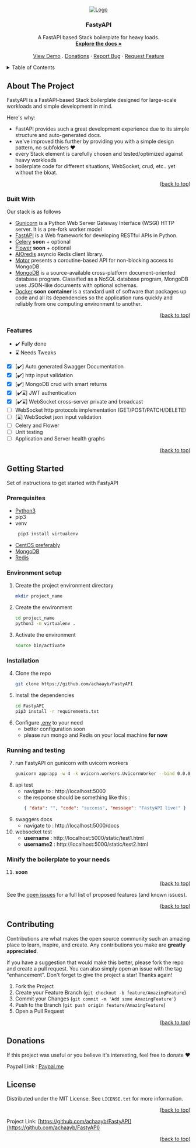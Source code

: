 <div id="top"></div>
<br />
<div align="center">
  <a href="#">
    <img src="https://imgs.search.brave.com/Xftt8kk2m5f-q7wfrFC45rKBq7j4wZlIAX6iji82T3o/rs:fit:1023:369:1/g:ce/aHR0cHM6Ly9mYXN0/YXBpLnRpYW5nb2xv/LmNvbS9pbWcvbG9n/by1tYXJnaW4vbG9n/by10ZWFsLnBuZw" alt="Logo">
  </a>

  <h3 align="center">FastyAPI</h3>

  <p align="center">
    A FastAPI based Stack boilerplate for heavy loads.
    <br />
    <a href="#"><strong>Explore the docs »</strong></a>
    <br />
    <br />
    <a href="#">View Demo</a>
    .
    <a href="#donations">Donations</a>
    ·
    <a href="#">Report Bug</a>
    ·
    <a href="#">Request Feature</a>
  </p>
</div>

<details>
  <summary>Table of Contents</summary>
  <ol>
    <li>
      <a href="#about-the-project">About The Project</a>
      <ul>
        <li><a href="#built-with">Built With</a></li>
      </ul>
    </li>
    <li>
      <a href="#getting-started">Getting Started</a>
      <ul>
        <li><a href="#prerequisites">Prerequisites</a></li>
	<li><a href="#built-with">Built with</a></li> 
	<li><a href="#features">Features</a></li>
	<li><a href="#getting-started">Getting Started</a></li>
        <li><a href="#environment-setup">Environment setup</a></li>
        <li><a href="#installation">Installation</a></li>
        <li><a href="#running-and-testing">Running and testing</a></li>
      </ul>
    </li>
    <li><a href="#contributing">Contributing</a></li>
    <li><a href="#donations">Donations</a></li>
    <li><a href="#license">License</a></li>
  </ol>
</details>

<!-- ABOUT THE PROJECT -->

## About The Project

FastyAPI is a FastAPI-based Stack boilerplate designed for large-scale workloads and simple development in mind.

Here's why:

- FastAPI provides such a great development experience due to its simple structure and auto-generated docs.
- we've improved this further by providing you with a simple design pattern, no subfolders ❤️
- every Stack element is carefully chosen and tested/optimized against heavy workloads
- boilerplate code for different situations, WebSocket, crud, etc.. yet without the bloat.

<p align="right">(<a href="#top">back to top</a>)</p>

### Built With

Our stack is as follows

- [Gunicorn](https://fastapi.tiangolo.com/deployment/server-workers/) is a Python Web Server Gateway Interface (WSGI) HTTP server. It is a pre-fork worker model
- [FastAPI](https://nextjs.org/) is a Web framework for developing RESTful APIs in Python.
- [Celery](https://docs.celeryq.dev/) **soon** + optional
- [Flower](https://flower.readthedocs.io/en/latest/) **soon** + optional
- [AIOredis](https://aioredis.readthedocs.io/) asyncio Redis client library.
- [Motor](https://motor.readthedocs.io/) presents a coroutine-based API for non-blocking access to MongoDB
- [MongoDB](https://svelte.dev/) is a source-available cross-platform document-oriented database program. Classified as a NoSQL database program, MongoDB uses JSON-like documents with optional schemas.
- [Docker](https://www.docker.com/) **soon** **container** is a standard unit of software that packages up code and all its dependencies so the application runs quickly and reliably from one computing environment to another.

<p align="right">(<a href="#top">back to top</a>)</p>

### Features

- ✔️ Fully done
- ⌛ Needs Tweaks

- [x] [✔️] Auto generated Swagger Documentation
- [x] [✔️] http input validation
- [x] [✔️] MongoDB crud with smart returns
- [x] [✔️⌛] JWT authentication
- [x] [✔️⌛] WebSocket cross-server private and broadcast
- [ ] WebSocket http protocols implementation (GET/POST/PATCH/DELETE)
- [ ] [⌛] WebSocket json input validation
- [ ] Celery and Flower
- [ ] Unit testing
- [ ] Application and Server health graphs

<p align="right">(<a href="#top">back to top</a>)</p>

## Getting Started

Set of instructions to get started with FastyAPI

### Prerequisites

- [Python3](https://computingforgeeks.com/how-to-install-python-3-on-centos)
- pip3
- venv
  ```sh
   pip3 install virtualenv
  ```
- [CentOS preferably](https://www.centos.org/centos-linux)
- [MongoDB](https://phoenixnap.com/kb/install-mongodb-on-centos-8)
- [Redis](https://www.linode.com/docs/guides/install-and-configure-redis-on-centos-7)

### Environment setup

1. Create the project environment directory
   ```sh
   mkdir project_name
   ```
2. Create the environment
   ```sh
   cd project_name
   python3 -m virtualenv .
   ```
3. Activate the environment
   ```sh
   source bin/activate
   ```

### Installation

4. Clone the repo
   ```sh
   git clone https://github.com/achaayb/FastyAPI
   ```
5. Install the dependencies
   ```sh
   cd FastyAPI
   pip3 install -r requirements.txt
   ```
6. Configure [.env](https://github.com/achaayb/FastyAPI/blob/master/.env) to your need
   - better configuration soon
   - please run mongo and Redis on your local machine **for now**

### Running and testing

7. run FastyAPI on gunicorn with uvicorn workers
   ```sh
   gunicorn app:app -w 4 -k uvicorn.workers.UvicornWorker --bind 0.0.0.0:5000
   ```
8. api test
   - navigate to : http://localhost:5000
   - the response should be something like this :
     ```json
     { "data": "", "code": "success", "message": "FastyAPI live!" }
     ```
9. swaggers docs
   - navigate to : http://localhost:5000/docs
10. websocket test
    - **username** : http://localhost:5000/static/test1.html
    - **username2** : http://localhost:5000/static/test2.html

### Minify the boilerplate to your needs

11. **soon**

<p align="right">(<a href="#top">back to top</a>)</p>

See the [open issues](https://github.com/achaayb/FastyAPI/issues) for a full list of proposed features (and known issues).

<p align="right">(<a href="#top">back to top</a>)</p>

## Contributing

Contributions are what makes the open source community such an amazing place to learn, inspire, and create. Any contributions you make are **greatly appreciated**.

If you have a suggestion that would make this better, please fork the repo and create a pull request. You can also simply open an issue with the tag "enhancement".
Don't forget to give the project a star! Thanks again!

1. Fork the Project
2. Create your Feature Branch (`git checkout -b feature/AmazingFeature`)
3. Commit your Changes (`git commit -m 'Add some AmazingFeature'`)
4. Push to the Branch (`git push origin feature/AmazingFeature`)
5. Open a Pull Request

<p align="right">(<a href="#top">back to top</a>)</p>

## Donations

If this project was useful or you believe it's interesting, feel free to donate ❤️

Paypal Link : [Paypal.me](https://paypal.me/pseudorox)

## License

Distributed under the MIT License. See `LICENSE.txt` for more information.

<p align="right">(<a href="#top">back to top</a>)</p>

Project Link: [https://github.com/achaayb/FastyAPI](https://github.com/achaayb/FastyAPI)

<p align="right">(<a href="#top">back to top</a>)</p>
